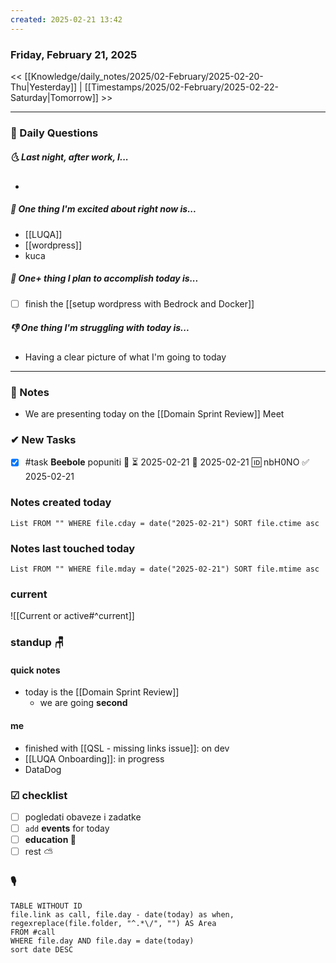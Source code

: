 ```yaml
---
created: 2025-02-21 13:42
---
```

### Friday, February 21, 2025

<< [[Knowledge/daily_notes/2025/02-February/2025-02-20-Thu|Yesterday]] | [[Timestamps/2025/02-February/2025-02-22-Saturday|Tomorrow]] >>

___
### 📅 Daily Questions
##### 🌜 **Last night, after work, I...**
- 

##### 🙌 **One thing I'm excited about right now is...**
- [[LUQA]]
- [[wordpress]]
- kuca

##### 🚀 **One+ thing I plan to accomplish today is...**
- [ ] finish the [[setup wordpress with Bedrock and Docker]]

##### 👎 **One thing I'm struggling with today is...**
- Having a clear picture of what I'm going to today

---
### 📝 Notes
- We are presenting today on the [[Domain Sprint Review]] Meet
### ✔ New Tasks
- [x] #task **Beebole** popuniti 🔼 ⏳ 2025-02-21 📅 2025-02-21 🆔 nbH0NO ✅ 2025-02-21

### Notes created today
```dataview
List FROM "" WHERE file.cday = date("2025-02-21") SORT file.ctime asc
```

### Notes last touched today
```dataview
List FROM "" WHERE file.mday = date("2025-02-21") SORT file.mtime asc
`````

### **current**
![[Current or active#^current]]

### **standup** 🪑

#### quick notes
- today is the [[Domain Sprint Review]]
	- we are going **second**
#### me 
- finished with [[QSL - missing links issue]]: on dev
- [[LUQA Onboarding]]: in progress
- DataDog

### ☑ checklist
- [ ] pogledati  obaveze i zadatke
- [ ] `add` **events** for today
- [ ] **education 🎒**
- [ ] rest ⛅ 

### 🎙
```dataview
TABLE WITHOUT ID
file.link as call, file.day - date(today) as when, regexreplace(file.folder, "^.*\/", "") AS Area
FROM #call
WHERE file.day AND file.day = date(today)
sort date DESC
```